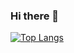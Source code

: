 ### Hi there 👋

<!--
**yansq/yansq** is a ✨ _special_ ✨ repository because its `README.md` (this file) appears on your GitHub profile.

Here are some ideas to get you started:

- 🔭 I’m currently working on ...
- 🌱 I’m currently learning ...
- 👯 I’m looking to collaborate on ...
- 🤔 I’m looking for help with ...
- 💬 Ask me about ...
- 📫 How to reach me: ...
- 😄 Pronouns: ...
- ⚡ Fun fact: ...
-->

[![Top Langs]](https://github.com/darkskygit)

[Top Langs]: https://github-readme-stats.vercel.app/api/top-langs/?username=yansq&layout=compact
